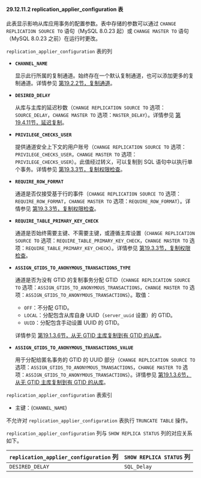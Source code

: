 #### 29.12.11.2 replication_applier_configuration 表

此表显示影响从库应用事务的配置参数。表中存储的参数可以通过 `CHANGE REPLICATION SOURCE TO` 语句（MySQL 8.0.23 起）或 `CHANGE MASTER TO` 语句（MySQL 8.0.23 之前）在运行时更改。

`replication_applier_configuration` 表的列

- **`CHANNEL_NAME`**
  
  显示此行所属的复制通道。始终存在一个默认复制通道，也可以添加更多的复制通道。详情参见 [第19.2.2节，复制通道](#1922)。
  
- **`DESIRED_DELAY`**
  
  从库与主库的延迟秒数（`CHANGE REPLICATION SOURCE TO` 选项：`SOURCE_DELAY`，`CHANGE MASTER TO` 选项：`MASTER_DELAY`）。详情参见 [第19.4.11节，延迟复制](#19411)。
  
- **`PRIVILEGE_CHECKS_USER`**
  
  提供通道安全上下文的用户账号（`CHANGE REPLICATION SOURCE TO` 选项：`PRIVILEGE_CHECKS_USER`，`CHANGE MASTER TO` 选项：`PRIVILEGE_CHECKS_USER`）。此值经过转义，可以复制到 SQL 语句中以执行单个事务。详情参见 [第19.3.3节，复制权限检查](#1933)。
  
- **`REQUIRE_ROW_FORMAT`**
  
  通道是否仅接受基于行的事件（`CHANGE REPLICATION SOURCE TO` 选项：`REQUIRE_ROW_FORMAT`，`CHANGE MASTER TO` 选项：`REQUIRE_ROW_FORMAT`）。详情参见 [第19.3.3节，复制权限检查](#1933)。
  
- **`REQUIRE_TABLE_PRIMARY_KEY_CHECK`**
  
  通道是否始终需要主键、不需要主键，或遵循主库设置（`CHANGE REPLICATION SOURCE TO` 选项：`REQUIRE_TABLE_PRIMARY_KEY_CHECK`，`CHANGE MASTER TO` 选项：`REQUIRE_TABLE_PRIMARY_KEY_CHECK`）。详情参见 [第19.3.3节，复制权限检查](#1933)。
  
- **`ASSIGN_GTIDS_TO_ANONYMOUS_TRANSACTIONS_TYPE`**
  
  通道是否为没有 GTID 的复制事务分配 GTID（`CHANGE REPLICATION SOURCE TO` 选项：`ASSIGN_GTIDS_TO_ANONYMOUS_TRANSACTIONS`，`CHANGE MASTER TO` 选项：`ASSIGN_GTIDS_TO_ANONYMOUS_TRANSACTIONS`）。取值：
  - `OFF`：不分配 GTID。
  - `LOCAL`：分配包含从库自身 UUID（`server_uuid` 设置）的 GTID。
  - `UUID`：分配包含手动设置 UUID 的 GTID。

  详情参见 [第19.1.3.6节，从无 GTID 主库复制到有 GTID 的从库](#19136)。
  
- **`ASSIGN_GTIDS_TO_ANONYMOUS_TRANSACTIONS_VALUE`**
  
  用于分配给匿名事务的 GTID 的 UUID 部分（`CHANGE REPLICATION SOURCE TO` 选项：`ASSIGN_GTIDS_TO_ANONYMOUS_TRANSACTIONS`，`CHANGE MASTER TO` 选项：`ASSIGN_GTIDS_TO_ANONYMOUS_TRANSACTIONS`）。详情参见 [第19.1.3.6节，从无 GTID 主库复制到有 GTID 的从库](#19136)。

`replication_applier_configuration` 表索引

- 主键：(`CHANNEL_NAME`)

不允许对 `replication_applier_configuration` 表执行 `TRUNCATE TABLE` 操作。

`replication_applier_configuration` 列与 `SHOW REPLICA STATUS` 列的对应关系如下。

| `replication_applier_configuration` 列 | `SHOW REPLICA STATUS` 列 |
| -------------------------------------- | ------------------------ |
| `DESIRED_DELAY`                        | `SQL_Delay`              |
